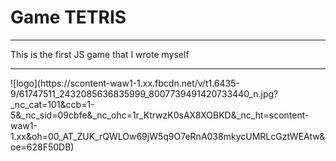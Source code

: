 # Game TETRIS
<hr>
This is the first JS game that I wrote myself
<hr>
![logo](https://scontent-waw1-1.xx.fbcdn.net/v/t1.6435-9/61747511_2432085636835999_8007739491420733440_n.jpg?_nc_cat=101&ccb=1-5&_nc_sid=09cbfe&_nc_ohc=1r_KtrwzK0sAX8XOBKD&_nc_ht=scontent-waw1-1.xx&oh=00_AT_ZUK_rQWLOw69jW5q9O7eRnA038mkycUMRLcGztWEAtw&oe=628F50DB)
